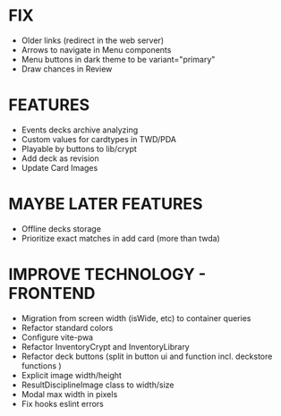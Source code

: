 # FIX
- Older links (redirect in the web server)
- Arrows to navigate in Menu components
- Menu buttons in dark theme to be variant="primary"
- Draw chances in Review

# FEATURES
- Events decks archive analyzing
- Custom values for cardtypes in TWD/PDA
- Playable by buttons to lib/crypt
- Add deck as revision
- Update Card Images

# MAYBE LATER FEATURES
- Offline decks storage
- Prioritize exact matches in add card (more than twda)

# IMPROVE TECHNOLOGY - FRONTEND
- Migration from screen width (isWide, etc) to container queries
- Refactor standard colors
- Configure vite-pwa
- Refactor InventoryCrypt and InventoryLibrary
- Refactor deck buttons (split in button ui and function incl. deckstore functions )
- Explicit image width/height
- ResultDisciplineImage class to width/size
- Modal max width in pixels
- Fix hooks eslint errors
